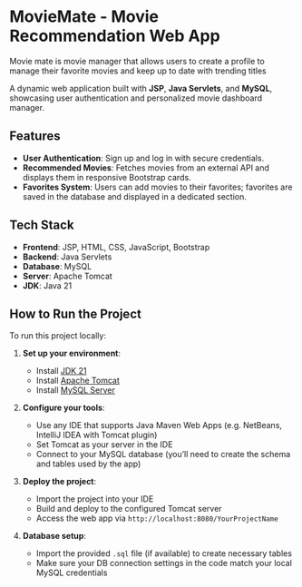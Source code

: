 # MovieMate - Movie Recommendation Web App
 Movie mate is movie manager that allows users to create  a profile to manage their favorite movies and keep up to date with trending titles

A dynamic web application built with **JSP**, **Java Servlets**, and **MySQL**, showcasing user authentication and personalized movie dashboard manager.

##  Features

- **User Authentication**: Sign up and log in with secure credentials.
- **Recommended Movies**: Fetches movies from an external API and displays them in responsive Bootstrap cards.
- **Favorites System**: Users can add movies to their favorites; favorites are saved in the database and displayed in a dedicated section.

## Tech Stack

- **Frontend**: JSP, HTML, CSS, JavaScript, Bootstrap
- **Backend**: Java Servlets
- **Database**: MySQL
- **Server**: Apache Tomcat
- **JDK**: Java 21

## How to Run the Project

To run this project locally:

1. **Set up your environment**:
   - Install [JDK 21](https://www.oracle.com/java/technologies/javase/jdk21-archive-downloads.html)
   - Install [Apache Tomcat](https://tomcat.apache.org/)
   - Install [MySQL Server](https://dev.mysql.com/downloads/mysql/)

2. **Configure your tools**:
   - Use any IDE that supports Java Maven Web Apps (e.g. NetBeans, IntelliJ IDEA with Tomcat plugin)
   - Set Tomcat as your server in the IDE
   - Connect to your MySQL database (you’ll need to create the schema and tables used by the app)

3. **Deploy the project**:
   - Import the project into your IDE
   - Build and deploy to the configured Tomcat server
   - Access the web app via `http://localhost:8080/YourProjectName`

4. **Database setup**:
   - Import the provided `.sql` file (if available) to create necessary tables
   - Make sure your DB connection settings in the code match your local MySQL credentials




